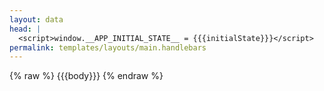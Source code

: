 ```yaml
---
layout: data
head: |
  <script>window.__APP_INITIAL_STATE__ = {{{initialState}}}</script>
permalink: templates/layouts/main.handlebars
---
```

<div id="root">
{% raw %}
  {{{body}}}
{% endraw %}
</div>